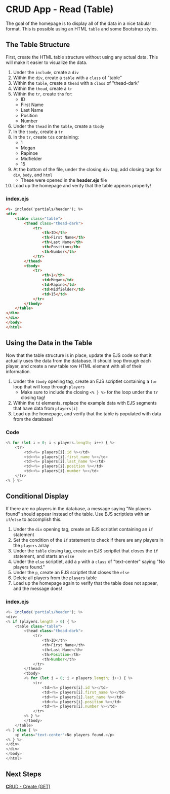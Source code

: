 # C**R**UD App - Read (Table)
The goal of the homepage is to display all of the data in a nice tabular format. This is possible using an HTML `table` and some Bootstrap styles.

## The Table Structure
First, create the HTML table structure without using any actual data. This will make it easier to visualize the data.

1. Under the `include`, create a `div`
1. Within the `div`, create a `table` with a `class` of "table"
1. Within the `table`, create a `thead` with a `class` of "thead-dark"
1. Within the `thead`, create a `tr`
1. Within the `tr`, create `th`s for:
    - ID
    - First Name
    - Last Name
    - Position
    - Number
1. Under the `thead` in the `table`, create a `tbody`
1. In the `tbody`, create a `tr`
1. In the `tr`, create `td`s containing:
    - 1
    - Megan
    - Rapinoe
    - Midfielder
    - 15
1. At the bottom of the file, under the closing `div` tag, add closing tags for `div`, `body`, and `html`
    - These were opened in the **header.ejs** file
1. Load up the homepage and verify that the table appears properly!

### **index.ejs**
```html
<%- include('partials/header'); %>
<div>
    <table class="table">
        <thead class="thead-dark">
            <tr>
                <th>ID</th>
                <th>First Name</th>
                <th>Last Name</th>
                <th>Position</th>
                <th>Number</th>
            </tr>
        </thead>
        <tbody>
            <tr>
                <th>1</th>
                <td>Megan</td>
                <td>Rapino</td>
                <td>Midfielder</td>
                <td>15</td>
            </tr>
        </tbody>
    </table>
</div>
</div>
</body>
</html>
```

## Using the Data in the Table
Now that the table structure is in place, update the EJS code so that it actually uses the data from the database. It should loop through each player, and create a new table row HTML element with all of their information.

1. Under the `tbody` opening tag, create an EJS scriptlet containing a `for` loop that will loop through `players`
    - Make sure to include the closing `<% } %>` for the loop under the `tr` closing tag!
1. Within the `td` elements, replace the example data with EJS segments that have data from `players[i]`
1. Load up the homepage, and verify that the table is populated with data from the database!

### Code
```js
<% for (let i = 0; i < players.length; i++) { %>
    <tr>
        <td><%= players[i].id %></td>
        <td><%= players[i].first_name %></td>
        <td><%= players[i].last_name %></td>
        <td><%= players[i].position %></td>
        <td><%= players[i].number %></td>
    </tr>
<% } %>
```

## Conditional Display
If there are no players in the database, a message saying "No players found" should appear instead of the table. Use EJS scriptlets with an `if`/`else` to accomplish this.

1. Under the `div` opening tag, create an EJS scriptlet containing an `if` statement
1. Set the condition of the `if` statement to check if there are any players in the `players` array
1. Under the `table` closing tag, create an EJS scriptlet that closes the `if` statement, and starts an `else`
1. Under the `else` scriptlet, add a `p` with a `class` of "text-center" saying "No players found."
1. Under the `p`, create an EJS scriptlet that closes the `else`
1. Delete all players from the `players` table
1. Load up the homepage again to verify that the table does not appear, and the message does!

### **index.ejs**
```js
<%- include('partials/header'); %>
<div>
<% if (players.length > 0) { %>
    <table class="table">
        <thead class="thead-dark">
            <tr>
                <th>ID</th>
                <th>First Name</th>
                <th>Last Name</th>
                <th>Position</th>
                <th>Number</th>
            </tr>
        </thead>
        <tbody>
        <% for (let i = 0; i < players.length; i++) { %>
            <tr>
                <td><%= players[i].id %></td>
                <td><%= players[i].first_name %></td>
                <td><%= players[i].last_name %></td>
                <td><%= players[i].position %></td>
                <td><%= players[i].number %></td>
            </tr>
        <% } %>
        </tbody>
    </table>
<% } else { %>
    <p class="text-center">No players found.</p>
<% } %>
</div>
</div>
</body>
</html>
```

## Next Steps
[**C**RUD - Create (GET)](CrudAppCreateGet.md)